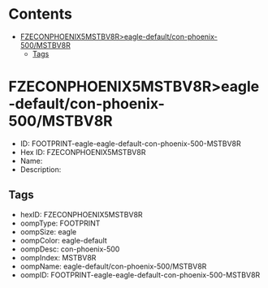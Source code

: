 



Contents
========

* [FZECONPHOENIX5MSTBV8R>eagle-default/con-phoenix-500/MSTBV8R](#fzeconphoenix5mstbv8reagle-defaultcon-phoenix-500mstbv8r)
	* [Tags](#tags)

# FZECONPHOENIX5MSTBV8R>eagle-default/con-phoenix-500/MSTBV8R

- ID: FOOTPRINT-eagle-eagle-default-con-phoenix-500-MSTBV8R
- Hex ID: FZECONPHOENIX5MSTBV8R
- Name: 
- Description: 

## Tags

- hexID: FZECONPHOENIX5MSTBV8R
- oompType: FOOTPRINT
- oompSize: eagle
- oompColor: eagle-default
- oompDesc: con-phoenix-500
- oompIndex: MSTBV8R
- oompName: eagle-default/con-phoenix-500/MSTBV8R
- oompID: FOOTPRINT-eagle-eagle-default-con-phoenix-500-MSTBV8R
